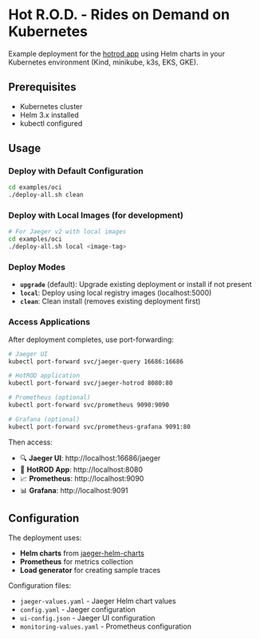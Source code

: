 # Hot R.O.D. - Rides on Demand on Kubernetes

Example deployment for the [hotrod app](..) using Helm charts in your Kubernetes environment (Kind, minikube, k3s, EKS, GKE).

## Prerequisites

- Kubernetes cluster
- Helm 3.x installed
- kubectl configured

## Usage

### Deploy with Default Configuration

```bash
cd examples/oci
./deploy-all.sh clean
```

### Deploy with Local Images (for development)

```bash
# For Jaeger v2 with local images
cd examples/oci
./deploy-all.sh local <image-tag>
```

### Deploy Modes

- **`upgrade`** (default): Upgrade existing deployment or install if not present
- **`local`**: Deploy using local registry images (localhost:5000)
- **`clean`**: Clean install (removes existing deployment first)

### Access Applications

After deployment completes, use port-forwarding:

```bash
# Jaeger UI
kubectl port-forward svc/jaeger-query 16686:16686

# HotROD application
kubectl port-forward svc/jaeger-hotrod 8080:80

# Prometheus (optional)
kubectl port-forward svc/prometheus 9090:9090

# Grafana (optional)
kubectl port-forward svc/prometheus-grafana 9091:80
```

Then access:
- 🔍 **Jaeger UI**: http://localhost:16686/jaeger
- 🚕 **HotROD App**: http://localhost:8080
- 📈 **Prometheus**: http://localhost:9090
- 📊 **Grafana**: http://localhost:9091

## Configuration

The deployment uses:
- **Helm charts** from [jaeger-helm-charts](https://github.com/jaegertracing/helm-charts)
- **Prometheus** for metrics collection
- **Load generator** for creating sample traces

Configuration files:
- `jaeger-values.yaml` - Jaeger Helm chart values
- `config.yaml` - Jaeger configuration
- `ui-config.json` - Jaeger UI configuration
- `monitoring-values.yaml` - Prometheus configuration
